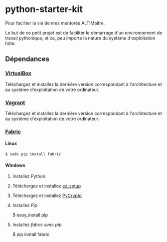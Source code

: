 # python-starter-kit


Pour faciliter la vie de mes mentorés ALTIMaître. 

Le but de ce petit projet est de faciliter le démarrage d'un environnement de travail pythonique, et ce, peu importe la nature du système d'exploitation hôte.

## Dépendances

### [VirtualBox](https://www.virtualbox.org/)

Téléchargez et installez la dernière version correspondant à l'architecture et au système d'exploitation de votre ordinateur.

### [Vagrant](http://www.vagrantup.com/downloads.html)

Téléchargez et installez la dernière version correspondant à l'architecture et au système d'exploitation de votre ordinateur.

### [Fabric](http://docs.fabfile.org/en/1.8/)

#### Linux

	$ sudo pip install fabric

#### Windows

1. Installez Python
2. Téléchargez et installez [ez_setup](https://bitbucket.org/pypa/setuptools/raw/bootstrap/ez_setup.py)
3. Téléchargez et installez [PyCrypto](http://www.voidspace.org.uk/python/modules.shtml#pycrypto)
4. Installez *Pip*

	$ easy_install pip

4. Installez *fabric* avec *pip*

	$ pip install fabric

